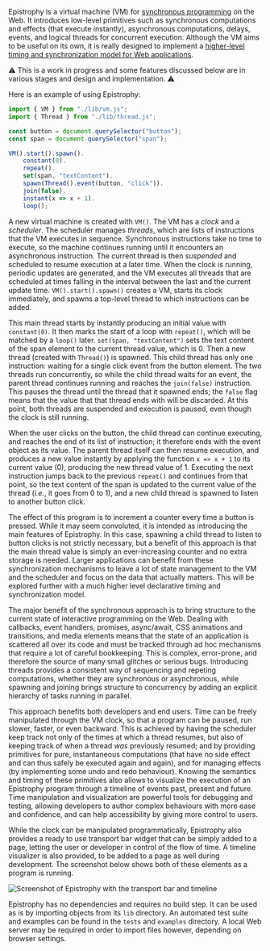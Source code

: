 Epistrophy is a virtual machine (VM) for [synchronous
programming](https://en.wikipedia.org/wiki/Synchronous_programming_language)
on the Web. It introduces low-level primitives such as synchronous computations
and effects (that execute instantly), asynchronous computations, delays,
events, and logical threads for concurrent execution. Although the VM aims to be
useful on its own, it is really designed to implement a [higher-level timing and
synchronization model for Web
applications](https://github.com/stcucufa/frownland).

⚠️ This is a work in progress and some features discussed below are in various
stages and design and implementation. ⚠️

Here is an example of using Epistrophy:

```js
import { VM } from "./lib/vm.js";
import { Thread } from "./lib/thread.js";

const button = document.querySelector("button");
const span = document.querySelector("span");

VM().start().spawn().
    constant(0).
    repeat().
    set(span, "textContent").
    spawn(Thread().event(button, "click")).
    join(false).
    instant(x => x + 1).
    loop();
```

A new virtual machine is created with `VM()`. The VM has a _clock_ and a
_scheduler_. The scheduler manages _threads_, which are lists of instructions
that the VM executes in sequence. Synchronous instructions take no time to
execute, so the machine continues running until it encounters an asynchronous
instruction. The current thread is then _suspended_ and scheduled to resume
execution at a later time. When the clock is running, periodic updates are
generated, and the VM executes all threads that are scheduled at times falling
in the interval between the last and the current update time.
`VM().start().spawn()` creates a VM, starts its clock immediately, and spawns a
top-level thread to which instructions can be added.

This main thread starts by instantly producing an initial value with
`constant(0)`. It then marks the start of a loop with `repeat()`, which will be
matched by a `loop()` later. `set(span, "textContent")` sets the text content
of the span element to the current thread value, which is 0. Then a new thread
(created with `Thread()`) is spawned. This child thread has only one
instruction: waiting for a single click event from the button element. The two
threads run concurrently, so while the child thread waits for an event, the
parent thread continues running and reaches the `join(false)` instruction.
This pauses the thread until the thread that it spawned ends; the `false` flag
means that the value that that thread ends with will be discarded. At this
point, both threads are suspended and execution is paused, even though the
clock is still running.

When the user clicks on the button, the child thread can continue executing,
and reaches the end of its list of instruction; it therefore ends with the
event object as its value. The parent thread itself can then resume execution,
and produces a new value instantly by applying the function `x => x + 1` to its
current value (0), producing the new thread value of 1. Executing the next
instruction jumps back to the previous `repeat()` and continues from that
point, so the text content of the span is updated to the current value of the
thread (_i.e._, it goes from 0 to 1), and a new child thread is spawned to
listen to another button click.

The effect of this program is to increment a counter every time a button is
pressed. While it may seem convoluted, it is intended as introducing the main
features of Epistrophy. In this case, spawning a child thread to listen to
button clicks is not strictly necessary, but a benefit of this approach is that
the main thread value is simply an ever-increasing counter and no extra storage
is needed. Larger applications can benefit from these synchronization mechanisms
to leave a lot of state management to the VM and the scheduler and focus on the
data that actually matters. This will be explored further with a much higher
level declarative timing and synchronization model.

The major benefit of the synchronous approach is to bring structure to
the current state of interactive programming on the Web. Dealing with callbacks,
event handlers, promises, async/await, CSS animations and transitions, and media
elements means that the state of an application is scattered all over its code
and must be tracked through ad hoc mechanisms that require a lot of careful
bookkeeping. This is complex, error-prone, and therefore the source of many
small glitches or serious bugs. Introducing threads provides a consistent way of
sequencing and repeting computations, whether they are synchronous or
asynchronous, while spawning and joining brings structure to concurrency by
adding an explicit hierarchy of tasks running in parallel.

This approach benefits both developers and end users. Time can be freely
manipulated through the VM clock, so that a program can be paused, run slower,
faster, or even backward. This is achieved by having the scheduler keep track
not only of the times at which a thread resumes, but also of keeping track of
when a thread _was_ previously resumed; and by providing primitives for pure,
instantaneous computations (that have no side effect and can thus safely be
executed again and again), and for managing effects (by implementing some undo
and redo behaviour). Knowing the semantics and timing of these primitives also
allows to visualize the execution of an Epistrophy program through a timeline of
events past, present and future. Time manipulation and visualization are
powerful tools for debugging and testing, allowing developers to author complex
behaviours with more ease and confidence, and can help accessibility by giving
more control to users.

While the clock can be manipulated programmatically, Epistrophy also provides
a ready to use transport bar widget that can be simply added to a page, letting
the user or developer in control of the flow of time. A timeline visualizer is
also provided, to be added to a page as well during development. The screenshot
below shows both of these elements as a program is running.

![Screenshot of Epistrophy with the transport bar and
timeline](doc/screenshot.png)

Epistrophy has no dependencies and requires no build step. It can be used as is
by importing objects from its `lib` directory. An automated test suite and
examples can be found in the `tests` and `examples` directory. A local Web
server may be required in order to import files however, depending on browser
settings.
